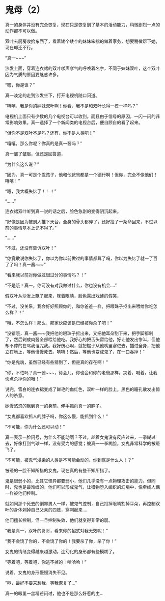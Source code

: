 # 鬼母（2）

真一的身体并没有完全恢复，现在只是恢复到了基本的活动能力，稍微剧烈一点的动作都不可以做。

双叶去厨房收拾东西了，看着矮个矮个的妹妹笨拙的做着家务，想要稍微帮下她，现在却还不行。

“真一~~~”

沙发上面，穿着连衣裙的双叶嗲声嗲气的呼唤着名字，不同于妹妹双叶，这个双叶因为气质的原因要魅惑许多。

“嗯，你是谁？”

真一淡定的走到沙发坐下，打开电视机随口问道。

“嘻嘻，我是你的妹妹双叶啊！你看，我不是和双叶长得一模一样吗？”

电视机上面只有少数的几个电视台可以收到，而且由于信号的原因，一闪一闪的非常影响效果。真一选择了一个新闻类的电视台后，便自顾自的看了起来。

“但你不是双叶不是吗？还有，你不是人类吧！”

“嘻嘻，那么你呢？你真的是真一酱吗？”

真一皱了皱眉，但还是回答道，

“为什么这么说？”

“因为，真一可是个乖孩子，他和他爸爸都是一个德行啊！但你，完全不像他们！嘻嘻！”

“嗯，我大概失忆了！！！”

“......”

连衣裙双叶听到真一说的话之后，脸色急剧的变得阴沉起来。

“好像是因为被别人推下天台，全身的骨头都碎了，还好捡了一条命回来，不过以前的事情基本上记不得了。”

“......”

“不过，还没有告诉双叶！”

“你竟敢说你失忆了，你以为你以前做过的事情都算了吗，你以为失忆了就一了百了了吗！真一酱~~~”

“看来我以前对你做过很过分的事情吗？！”

“不是哦！真一，你可没有对我做过什么，你也没有机会....”

假双叶从沙发上飘了起来，眯着眼睛，脸色露出戏谑的假笑，

“不过，没关系，我会好好照顾你的，和你爸爸一样，把眼珠子抠出来喂给你吃怎么样？！”

“哦，不怎么样！那么，那家伙应该是已经被你杀了吧！”

“没错哦，真一酱~~~我把他的眼珠子抠出来，又把他耳朵割下来，把手脚都剁了，然后剁成肉酱全部喂给他吃。我好心的把舌头留给他，好让他发出惨叫，但他却不停的在骂我诅咒我。我好伤心啊，就把棍子从他嘴里塞进去，插过全身，把他立在地上，等他慢慢死去。嘻嘻！然后，等他也变成鬼了，在一口吞掉！”

“你是鬼魂，虽然已经有些猜到了，但是真的存在啊！”

“你，不怕吗？真一酱~~~，待会儿，你也会和你的老爸那样，哭着，喊着，让我快点杀掉你的哦！”

说完，雪白的连衣裙变成了鲜艳的血红色，双叶一样的脸上，黑色的瞳孔散发出惊人的杀意。

她慢悠悠的飘到真一的身前，伸手抓向真一的脖子。

“女鬼都喜欢抓人的脖子吗，你这么慢，能抓到什么！”

“不可能，你为什么还可以动！”

真一表示一脸问号，为什么不能动啊？不过，趁着女鬼没有反应过来，一拳糊过去，好像打到气球一样，没有受力的感觉；被真一一拳糊脸，女鬼非常科学的被砸飞了。

“不可能，被鬼气浸染的人类是不可能会动的，你到底是什么人！？”

被砸的一脸不知所措的女鬼，现在真的有些不知所措了。

鬼是很弱小的，比其它怪异都要弱小，他们几乎没有一点物理攻击的能力。但同时，鬼也是最难缠的，他们可以形成鬼气，让猎物堕入编织的幻境中，像牵线人偶一样被他们控制。

就如同那个死去的倒霉男人一样，被鬼气控制，自己扣掉眼睛割掉耳朵，再控制双叶的身体剁掉自己父亲的四肢，穿刺起来....

他们擅长控制，但一旦控制失效，他们就变得非常的弱。

“我是真一，双叶的哥哥，看来你的招式对我无效呢！”

“我不会饶了你的，不会饶了你的！我要杀了你，杀了你！”

女鬼的情绪变得越来越激动，连幻化的身形都有些模糊了。

“等着吧，等着吧，你逃不掉的！哈哈哈！”

说着，女鬼的身形慢慢消失不见。

“哼，最好不要来惹我，等我恢复了...”

真一的眼里一丝精芒闪过，他也不是那么好惹的主...